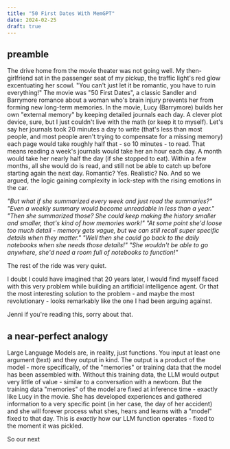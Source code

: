 ```yaml
---
title: "50 First Dates With MemGPT"
date: 2024-02-25
draft: true
---
```

## preamble
The drive home from the movie theater was not going well. My then-girlfriend sat in the passenger seat of my pickup, the traffic light's red glow excentuating her scowl. "You can't just let it be romantic, you have to ruin everything!" The movie was "50 First Dates", a classic Sandler and Barrymore romance about a woman who's brain injury prevents her from forming new long-term memories. In the movie, Lucy (Barrymore) builds her own "external memory" by keeping detailed journals each day. A clever plot device, sure, but I just couldn't live with the math (or keep it to myself). Let's say her journals took 20 minutes a day to write (that's less than most people, and most people aren't trying to compensate for a missing memory) each page would take roughly half that - so 10 minutes - to read. That means reading a week's journals would take her an hour each day. A month would take her nearly half the day (if she stopped to eat). Within  a few months, all she would do is read, and still not be able to catch up before starting again the next day. Romantic? Yes. Realistic? No. And so we argued, the logic gaining complexity in lock-step with the rising emotions in the car.
 
_"But what if she summarized every week and just read the summaries?" 
"Even a weekly summary would become unreadable in less than a year." 
"Then she summarized those? She could keep making the history smaller and smaller, that's kind of how memories work!" 
"At some point she'd loose too much detail - memory gets vague, but we can still recall super specific details when they matter."
"Well then she could go back to the daily notebooks when she needs those details!" 
"She wouldn't be able to go anywhere, she'd need a room full of notebooks to function!"_

The rest of the ride was very quiet. 

I doubt I could have imagined that 20 years later, I would find myself faced with this very problem while building an artificial intelligence agent. Or that the most interesting solution to the problem - and maybe the most revolutionary - looks remarkably like the one I had been arguing against. 

Jenni if you're reading this, sorry about that. 

## a near-perfect analogy
Large Language Models are, in reality, just functions. You input at least one argument (text) and they output in kind. The output is a product of the model - more specifically, of the "memories" or training data that the model has been assembled with. Without this training data, the LLM would output very little of value - similar to a conversation with a newborn. 
But the training data "memories" of the model are fixed at inference time - exactly like Lucy in the movie. She has developed experiences and gathered information to a very specific point (in her case, the day of her accident) and she will forever process what shes, hears and learns with a "model" fixed to that day. This is _exactly_ how our LLM function operates - fixed to the moment it was pickled. 

So our next 
<!--stackedit_data:
eyJoaXN0b3J5IjpbOTI2MTcyOTgwLDEyMjE0NTc3OTgsLTI1NT
U1MjUxNiwxODkxOTIwNDE1LDE0ODE5MTU3MTYsMTAyNTk1NTcy
OSwxMTU5NTM5OTgyLC0yNTg3MTQxNjMsOTgwNzg4NzQxLC0xND
MwNTE0ODEsNDc3MTc4ODAwXX0=
-->